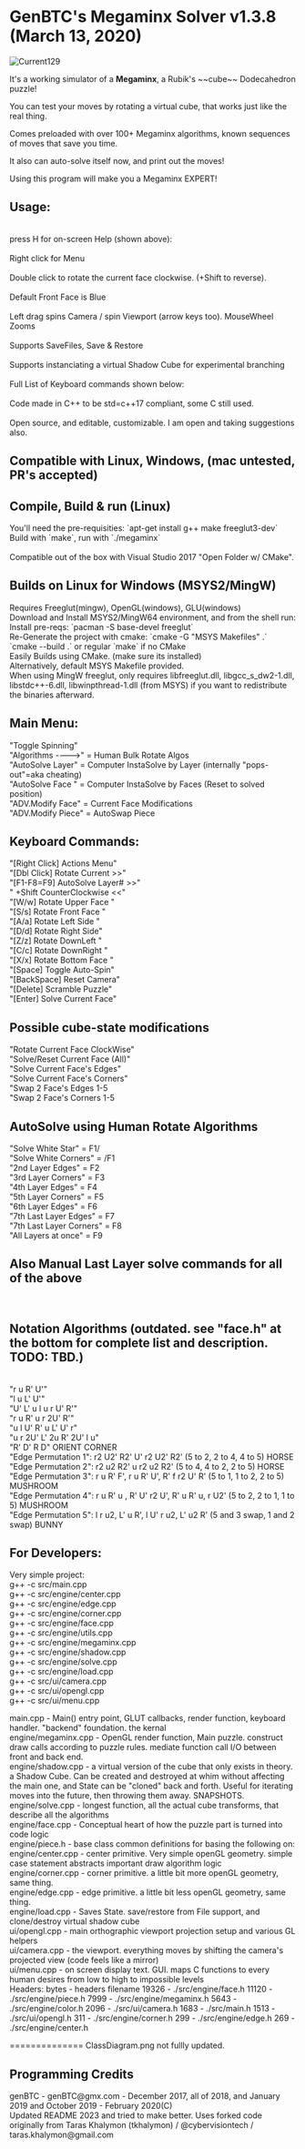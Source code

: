 GenBTC's Megaminx Solver v1.3.8 (March 13, 2020)
========
![Current129](https://puu.sh/yyfd7/525320ef95.png)
<p>It's a working simulator of a <b>Megaminx</b>, a Rubik's ~~cube~~ Dodecahedron puzzle!<br />
<p>You can test your moves by rotating a virtual cube, that works just like the real thing. <br/>
<p>Comes preloaded with over 100+ Megaminx algorithms, known sequences of moves that save you time.<br/>
<p>It also can auto-solve itself now, and print out the moves!<br />
<p>Using this program will make you a Megaminx EXPERT!<br/>
<p>
<h2>Usage:</h2>
<br>press H for on-screen Help (shown above): </br>
<br>Right click for Menu</br>
<br>Double click to rotate the current face clockwise. (+Shift to reverse).</br>
<br>Default Front Face is Blue</br>
<br>Left drag spins Camera / spin Viewport (arrow keys too). MouseWheel Zooms</br>
<br>Supports SaveFiles, Save & Restore</br>
<br>Supports instanciating a virtual Shadow Cube for experimental branching</br>
<br>Full List of Keyboard commands shown below:</br>
<br>Code made in C++ to be std=c++17 compliant, some C still used.<br>
<br>Open source, and editable, customizable. I am open and taking suggestions also.<br>
<H2>Compatible with Linux, Windows, (mac untested, PR's accepted)
<h2>Compile, Build & run (Linux)</h2>
You'll need the pre-requisities: `apt-get install g++ make freeglut3-dev`<br />
Build with `make`, run with `./megaminx`<br />
<br>Compatible out of the box with Visual Studio 2017 "Open Folder w/ CMake".</br>
<h2>Builds on Linux for Windows (MSYS2/MingW)</h2>
Requires Freeglut(mingw), OpenGL(windows), GLU(windows)<br />
Download and Install MSYS2/MingW64 environment, and from the shell run: <br />
Install pre-reqs: `pacman -S base-devel freeglut`<br />
Re-Generate the project with cmake: `cmake -G "MSYS Makefiles" .` <br />
`cmake --build .` or regular `make` if no CMake<br />
Easily Builds using CMake. (make sure its installed) <br />
Alternatively, default MSYS Makefile provided. <br />
When using MingW freeglut, only requires libfreeglut.dll, libgcc_s_dw2-1.dll, libstdc++-6.dll, libwinpthread-1.dll (from MSYS) if you want to redistribute the binaries afterward.<br />
<p>
<h2>Main Menu:</h2>
"Toggle Spinning"<br>
"Algorithms ---->" = Human Bulk Rotate Algos<br>
"AutoSolve Layer" = Computer InstaSolve by Layer (internally "pops-out"=aka cheating)<br>
"AutoSolve Face " = Computer InstaSolve by Faces (Reset to solved position)<br>
"ADV.Modify Face" = Current Face Modifications<br>
"ADV.Modify Piece" = AutoSwap Piece<br>
<p>
<h2>Keyboard Commands:</h2>
"[Right Click]  Actions Menu"<br>
"[Dbl Click]  Rotate Current >>"<br>
"[F1-F8=F9] AutoSolve Layer# >>"<br>
"  +Shift  CounterClockwise <<"<br>
"[W/w]  Rotate Upper Face </>"<br>
"[S/s]  Rotate Front Face </>"<br>
"[A/a]  Rotate Left Side </>"<br>
"[D/d]  Rotate Right Side</>"<br>
"[Z/z]  Rotate DownLeft  </>"<br>
"[C/c]  Rotate DownRight </>"<br>
"[X/x]  Rotate Bottom Face </>"<br>
"[Space]  Toggle Auto-Spin"<br>
"[BackSpace]  Reset Camera"<br>
"[Delete]  Scramble Puzzle"<br>
"[Enter] Solve Current Face"<br>
<p>
<h2>Possible cube-state modifications</h2>
"Rotate Current Face ClockWise"<br>
"Solve/Reset Current Face (All)"<br>
"Solve Current Face's Edges"<br>
"Solve Current Face's Corners"<br>
"Swap 2 Face's Edges 1-5<br>
"Swap 2 Face's Corners 1-5<br>
<h2>AutoSolve using Human Rotate Algorithms</h2>
"Solve White Star" = F1/<br>
"Solve White Corners" = /F1<br>
"2nd Layer Edges" = F2<br>
"3rd Layer Corners" = F3<br>
"4th Layer Edges" = F4<br>
"5th Layer Corners" = F5<br>
"6th Layer Edges" = F6<br>
"7th Last Layer Edges" = F7<br>
"7th Last Layer Corners" = F8<br>
"All Layers at once" = F9<br>
<p>
<h2>Also Manual Last Layer solve commands for all of the above</h2><br>
<h2>Notation Algorithms (outdated. see "face.h" at the bottom for complete list and description. TODO: TBD.)</h2><br>
"r u R' U'"<br>
"l u L' U'"<br>
"U' L' u l u r U' R'"<br>
"r u R' u r 2U' R'"<br>
"u l U' R' u L' U' r"<br>
"u r 2U' L' 2u R' 2U' l u"<br>
"R' D' R D" ORIENT CORNER<br>
"Edge Permutation 1":  r2 U2' R2' U' r2 U2' R2' (5 to 2, 2 to 4, 4 to 5) HORSE<br>
"Edge Permutation 2":  r2 u2  R2' u  r2 u2  R2' (5 to 4, 4 to 2, 2 to 5) HORSE<br>
"Edge Permutation 3":  r u R' F', r  u  R' U', R' f r2 U' R' (5 to 1, 1 to 2, 2 to 5) MUSHROOM<br>
"Edge Permutation 4":  r u R' u , R' U' r2 U', R' u R' u, r U2' (5 to 2, 2 to 1, 1 to 5) MUSHROOM<br>
"Edge Permutation 5":  l r u2, L' u R', l U' r u2, L' u2 R' (5 and 3 swap, 1 and 2 swap) BUNNY<br>

<h2>For Developers:</h2>
Very simple project: <br />
	g++ -c src/main.cpp <br />
	g++ -c src/engine/center.cpp <br />
	g++ -c src/engine/edge.cpp <br />
	g++ -c src/engine/corner.cpp <br />
	g++ -c src/engine/face.cpp <br />
	g++ -c src/engine/utils.cpp <br />
	g++ -c src/engine/megaminx.cpp <br />
	g++ -c src/engine/shadow.cpp <br />
	g++ -c src/engine/solve.cpp <br />
	g++ -c src/engine/load.cpp <br />
	g++ -c src/ui/camera.cpp <br />
	g++ -c src/ui/opengl.cpp <br />
	g++ -c src/ui/menu.cpp <br />

main.cpp	-	Main() entry point, GLUT callbacks, render function, keyboard handler. "backend" foundation. the kernal <br />
engine/megaminx.cpp	-	OpenGL render function, Main puzzle. construct draw calls according to puzzle rules. mediate function call I/O between front and back end. <br />
engine/shadow.cpp	-	a virtual version of the cube that only exists in theory. a Shadow Cube. Can be created and destroyed at whim without affecting the main one, and State can be "cloned" back and forth. Useful for iterating moves into the future, then throwing them away. SNAPSHOTS. <br />
engine/solve.cpp	-	longest function, all the actual cube transforms, that describe all the algorithms <br />
engine/face.cpp	    -	Conceptual heart of how the puzzle part is turned into code logic <br />
engine/piece.h		-	base class common definitions for basing the following on: <br />
engine/center.cpp	-	center primitive. Very simple openGL geometry. simple case statement abstracts important draw algorithm logic <br />
engine/corner.cpp	-	corner primitive. a little bit more openGL geometry, same thing. <br />
engine/edge.cpp		-	edge primitive. a little bit less openGL geometry, same thing. <br />
engine/load.cpp		-	Saves State. save/restore from File support, and clone/destroy virtual shadow cube <br />
ui/opengl.cpp		-	main orthographic viewport projection setup and various GL helpers <br />
ui/camera.cpp		-	the viewport. everything moves by shifting the camera's projected view (code feels like a mirror) <br />
ui/menu.cpp			-	on screen display text. GUI. maps C functions to every human desires from low to high to impossible levels <br />
Headers:
	bytes	-	headers filename
	19326	-	./src/engine/face.h
	11120	-	./src/engine/piece.h
	7999	-	./src/engine/megaminx.h
	5643	-	./src/engine/color.h
	2096	-	./src/ui/camera.h
	1683	-	./src/main.h
	1513	-	./src/ui/opengl.h
	311		-	./src/engine/corner.h
	299		-	./src/engine/edge.h
	269		-	./src/engine/center.h

==============
ClassDiagram.png not fullly updated.

<h2> Programming Credits </h2>
genBTC - genBTC@gmx.com - December 2017, all of 2018, and January 2019 and October 2019 - February 2020(C)<br>
Updated README 2023 and tried to make better.
Uses forked code originally from Taras Khalymon (tkhalymon) / @cybervisiontech / taras.khalymon@gmail.com<br>

